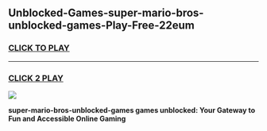 
## Unblocked-Games-super-mario-bros-unblocked-games-Play-Free-22eum
<h3>
<a href="https://premium76.site?title=super-mario-bros-unblocked-games&ref=24M">CLICK TO PLAY</a></h3>
<hr>

<h3>
<a href="https://premium76.site?title=super-mario-bros-unblocked-games&ref=24M">CLICK 2 PLAY</a>
  
</h3>

<a href="https://premium76.site?title=super-mario-bros-unblocked-games&ref=24M"><img src="https://clearcache.store/games.png"></a>


**super-mario-bros-unblocked-games games unblocked: Your Gateway to Fun and Accessible Online Gaming**
